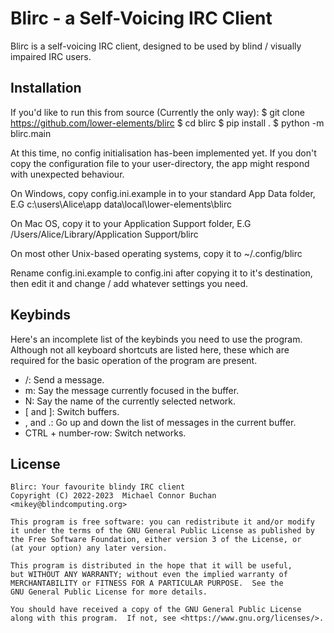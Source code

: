 # Blirc - a Self-Voicing IRC Client

Blirc is a self-voicing IRC client, designed to be used by blind / visually impaired IRC users.

## Installation

If you'd like to run this from source (Currently the only way):
    $ git clone https://github.com/lower-elements/blirc
    $ cd blirc
    $ pip install .
    $ python -m blirc.main

At this time, no config initialisation has-been implemented yet. If you don't copy the configuration file to your user-directory, the app might respond with unexpected behaviour.

On Windows, copy config.ini.example in to your standard App Data folder, E.G c:\users\Alice\app data\local\lower-elements\blirc

On Mac OS, copy it to your Application Support folder, E.G /Users/Alice/Library/Application Support/blirc

On most other Unix-based operating systems, copy it to ~/.config/blirc

Rename config.ini.example to config.ini after copying it to it's destination, then edit it and change / add whatever settings you need.

## Keybinds

Here's an incomplete list of the keybinds you need to use the program. Although not all keyboard shortcuts are listed here, these which are required for the basic operation of the program are present.

* /: Send a message.
* m: Say the message currently focused in the buffer.
* N: Say the name of the currently selected network.
* [ and ]: Switch buffers.
* , and .: Go up and down the list of messages in the current buffer.
* CTRL + number-row: Switch networks.

## License

    Blirc: Your favourite blindy IRC client
    Copyright (C) 2022-2023  Michael Connor Buchan <mikey@blindcomputing.org>

    This program is free software: you can redistribute it and/or modify
    it under the terms of the GNU General Public License as published by
    the Free Software Foundation, either version 3 of the License, or
    (at your option) any later version.

    This program is distributed in the hope that it will be useful,
    but WITHOUT ANY WARRANTY; without even the implied warranty of
    MERCHANTABILITY or FITNESS FOR A PARTICULAR PURPOSE.  See the
    GNU General Public License for more details.

    You should have received a copy of the GNU General Public License
    along with this program.  If not, see <https://www.gnu.org/licenses/>.
